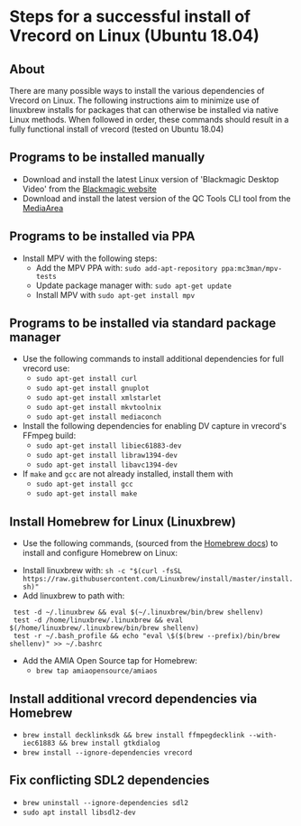 # Steps for a successful install of Vrecord on Linux (Ubuntu 18.04)

## About
There are many possible ways to install the various dependencies of Vrecord on Linux. The following instructions aim to minimize use of linuxbrew installs for packages that can otherwise be installed via native Linux methods. When followed in order, these commands should result in a fully functional install of vrecord (tested on Ubuntu 18.04)

## Programs to be installed manually

* Download and install the latest Linux version of 'Blackmagic Desktop Video' from the [Blackmagic website](https://www.blackmagicdesign.com/support/)
* Download and install the latest version of the QC Tools CLI tool from the [MediaArea](https://mediaarea.net/QCTools/Download/Ubuntu)

## Programs to be installed via PPA

* Install MPV with the following steps:
  - Add the MPV PPA with: `sudo add-apt-repository ppa:mc3man/mpv-tests`
  - Update package manager with: `sudo apt-get update`
  - Install MPV with `sudo apt-get install mpv`

## Programs to be installed via standard package manager

* Use the following commands to install additional dependencies for full vrecord use:
  - `sudo apt-get install curl`
  - `sudo apt-get install gnuplot`
  - `sudo apt-get install xmlstarlet`
  - `sudo apt-get install mkvtoolnix`
  - `sudo apt-get install mediaconch`
* Install the following dependencies for enabling DV capture in vrecord's FFmpeg build:
  - `sudo apt-get install libiec61883-dev`
  - `sudo apt-get install libraw1394-dev`
  - `sudo apt-get install libavc1394-dev`
* If `make` and `gcc` are not already installed, install them with
  - `sudo apt-get install gcc`
  - `sudo apt-get install make`
  
## Install Homebrew for Linux (Linuxbrew)
* Use the following commands, (sourced from the [Homebrew docs](https://docs.brew.sh/Homebrew-on-Linux)) to install and configure Homebrew on Linux:
 - Install linuxbrew with: `sh -c "$(curl -fsSL https://raw.githubusercontent.com/Linuxbrew/install/master/install.sh)"`
 - Add linuxbrew to path with: 
~~~
 test -d ~/.linuxbrew && eval $(~/.linuxbrew/bin/brew shellenv)
 test -d /home/linuxbrew/.linuxbrew && eval $(/home/linuxbrew/.linuxbrew/bin/brew shellenv)
 test -r ~/.bash_profile && echo "eval \$($(brew --prefix)/bin/brew shellenv)" >> ~/.bashrc
 ~~~
 * Add the AMIA Open Source tap for Homebrew:
   - `brew tap amiaopensource/amiaos`

## Install additional vrecord dependencies via Homebrew
* `brew install decklinksdk && brew install ffmpegdecklink --with-iec61883 && brew install gtkdialog`
* `brew install --ignore-dependencies vrecord`

## Fix conflicting SDL2 dependencies
* `brew uninstall --ignore-dependencies sdl2`
* `sudo apt install libsdl2-dev`

